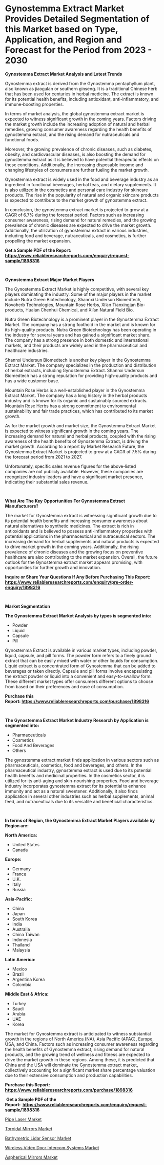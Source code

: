 <p><h1>Gynostemma Extract Market Provides Detailed Segmentation of this Market based on Type, Application, and Region and Forecast for the Period from 2023 - 2030</h1></p><p><strong>Gynostemma Extract Market Analysis and Latest Trends</strong></p>
<p><p>Gynostemma extract is derived from the Gynostemma pentaphyllum plant, also known as jiaogulan or southern ginseng. It is a traditional Chinese herb that has been used for centuries in herbal medicine. The extract is known for its potential health benefits, including antioxidant, anti-inflammatory, and immune-boosting properties.</p><p>In terms of market analysis, the global gynostemma extract market is expected to witness significant growth in the coming years. Factors driving the market growth include the increasing adoption of natural and herbal remedies, growing consumer awareness regarding the health benefits of gynostemma extract, and the rising demand for nutraceuticals and functional foods.</p><p>Moreover, the growing prevalence of chronic diseases, such as diabetes, obesity, and cardiovascular diseases, is also boosting the demand for gynostemma extract as it is believed to have potential therapeutic effects on these conditions. Additionally, the increasing disposable income and changing lifestyles of consumers are further fueling the market growth.</p><p>Gynostemma extract is widely used in the food and beverage industry as an ingredient in functional beverages, herbal teas, and dietary supplements. It is also utilized in the cosmetics and personal care industry for skincare products. The rise in the popularity of natural and organic skincare products is expected to contribute to the market growth of gynostemma extract.</p><p>In conclusion, the gynostemma extract market is projected to grow at a CAGR of 6.7% during the forecast period. Factors such as increasing consumer awareness, rising demand for natural remedies, and the growing prevalence of chronic diseases are expected to drive the market growth. Additionally, the utilization of gynostemma extract in various industries, including food and beverage, nutraceuticals, and cosmetics, is further propelling the market expansion.</p></p>
<p><strong>Get a Sample PDF of the Report:&nbsp; <a href="https://www.reliableresearchreports.com/enquiry/request-sample/1898316">https://www.reliableresearchreports.com/enquiry/request-sample/1898316</a></strong></p>
<p>&nbsp;</p>
<p><strong>Gynostemma Extract Major Market Players</strong></p>
<p><p>The Gynostemma Extract Market is highly competitive, with several key players dominating the industry. Some of the major players in the market include Nutra Green Biotechnology, Shannxi Undersun Biomedtech, Novoherb Technologies, Mountain Rose Herbs, Xi’an Tianxingjan Bio-products, Huaian Chenhui Chemical, and Xi’an Natural Field Bio.</p><p>Nutra Green Biotechnology is a prominent player in the Gynostemma Extract Market. The company has a strong foothold in the market and is known for its high-quality products. Nutra Green Biotechnology has been operating in the industry for several years and has gained a significant market share. The company has a strong presence in both domestic and international markets, and their products are widely used in the pharmaceutical and healthcare industries.</p><p>Shannxi Undersun Biomedtech is another key player in the Gynostemma Extract Market. The company specializes in the production and distribution of herbal extracts, including Gynostemma Extract. Shannxi Undersun Biomedtech has a strong reputation for providing high-quality products and has a wide customer base.</p><p>Mountain Rose Herbs is a well-established player in the Gynostemma Extract Market. The company has a long history in the herbal products industry and is known for its organic and sustainably sourced extracts. Mountain Rose Herbs has a strong commitment to environmental sustainability and fair trade practices, which has contributed to its market growth.</p><p>As for the market growth and market size, the Gynostemma Extract Market is expected to witness significant growth in the coming years. The increasing demand for natural and herbal products, coupled with the rising awareness of the health benefits of Gynostemma Extract, is driving the market growth. According to a report by Market Research Future, the Gynostemma Extract Market is projected to grow at a CAGR of 7.5% during the forecast period from 2021 to 2027.</p><p>Unfortunately, specific sales revenue figures for the above-listed companies are not publicly available. However, these companies are recognized industry leaders and have a significant market presence, indicating their substantial sales revenue.</p></p>
<p>&nbsp;</p>
<p><strong>What Are The Key Opportunities For Gynostemma Extract Manufacturers?</strong></p>
<p><p>The market for Gynostemma extract is witnessing significant growth due to its potential health benefits and increasing consumer awareness about natural alternatives to synthetic medicines. The extract is rich in antioxidants and is believed to possess anti-inflammatory properties with potential applications in the pharmaceutical and nutraceutical sectors. The increasing demand for herbal supplements and natural products is expected to drive market growth in the coming years. Additionally, the rising prevalence of chronic diseases and the growing focus on preventive healthcare are also contributing to the market expansion. Overall, the future outlook for the Gynostemma extract market appears promising, with opportunities for further growth and innovation.</p></p>
<p><strong>Inquire or Share Your Questions If Any Before Purchasing This Report: <a href="https://www.reliableresearchreports.com/enquiry/pre-order-enquiry/1898316">https://www.reliableresearchreports.com/enquiry/pre-order-enquiry/1898316</a></strong></p>
<p>&nbsp;</p>
<p><strong>Market Segmentation</strong></p>
<p><strong>The Gynostemma Extract Market Analysis by types is segmented into:</strong></p>
<p><ul><li>Powder</li><li>Liquid</li><li>Capsule</li><li>Pill</li></ul></p>
<p><p>Gynostemma Extract is available in various market types, including powder, liquid, capsule, and pill forms. The powder form refers to a finely ground extract that can be easily mixed with water or other liquids for consumption. Liquid extract is a concentrated form of Gynostemma that can be added to beverages or taken directly. Capsule and pill forms involve encapsulating the extract powder or liquid into a convenient and easy-to-swallow form. These different market types offer consumers different options to choose from based on their preferences and ease of consumption.</p></p>
<p><strong>Purchase this Report:&nbsp;<a href="https://www.reliableresearchreports.com/purchase/1898316">https://www.reliableresearchreports.com/purchase/1898316</a></strong></p>
<p>&nbsp;</p>
<p><strong>The Gynostemma Extract Market Industry Research by Application is segmented into:</strong></p>
<p><ul><li>Pharmaceuticals</li><li>Cosmetics</li><li>Food And Beverages</li><li>Others</li></ul></p>
<p><p>The gynostemma extract market finds application in various sectors such as pharmaceuticals, cosmetics, food and beverages, and others. In the pharmaceutical industry, gynostemma extract is used due to its potential health benefits and medicinal properties. In the cosmetics sector, it is utilized for its anti-aging and skin-nourishing properties. Food and beverage industry incorporates gynostemma extract for its potential to enhance immunity and act as a natural sweetener. Additionally, it also finds application in several other industries such as herbal supplements, animal feed, and nutraceuticals due to its versatile and beneficial characteristics.</p></p>
<p>&nbsp;</p>
<p><strong>In terms of Region, the Gynostemma Extract Market Players available by Region are:</strong></p>
<p>
    <p> <strong> North America: </strong>
        <ul>
            <li>United States</li>
            <li>Canada</li>
        </ul>
        </p> 
    <p> <strong> Europe: </strong>
        <ul>
            <li>Germany</li>
            <li>France</li>
            <li>U.K.</li>
            <li>Italy</li>
            <li>Russia</li>
        </ul>
        </p> 
    <p> <strong> Asia-Pacific: </strong>
        <ul>
            <li>China</li>
            <li>Japan</li>
            <li>South Korea</li>
            <li>India</li>
            <li>Australia</li>
            <li>China Taiwan</li>
            <li>Indonesia</li>
            <li>Thailand</li>
            <li>Malaysia</li>
        </ul>
        </p> 
    <p> <strong> Latin America: </strong>
        <ul>
            <li>Mexico</li>
            <li>Brazil</li>
            <li>Argentina Korea</li>
            <li>Colombia</li>
        </ul>
        </p> 
    <p> <strong> Middle East & Africa: </strong>
        <ul>
            <li>Turkey</li>
            <li>Saudi</li>
            <li>Arabia</li>
            <li>UAE</li>
            <li>Korea</li>
        </ul>
    </p>
    </p>
<p><p>The market for Gynostemma extract is anticipated to witness substantial growth in the regions of North America (NA), Asia Pacific (APAC), Europe, USA, and China. Factors such as increasing consumer awareness regarding the health benefits of Gynostemma extract, rising demand for natural products, and the growing trend of wellness and fitness are expected to drive the market growth in these regions. Among these, it is predicted that China and the USA will dominate the Gynostemma extract market, collectively accounting for a significant market share percentage valuation due to their extensive consumption and production capabilities.</p></p>
<p><strong>Purchase this Report: <a href="https://www.reliableresearchreports.com/purchase/1898316">https://www.reliableresearchreports.com/purchase/1898316</a></strong></p>
<p>&nbsp;<strong>Get a Sample PDF of the Report:&nbsp;&nbsp;<a href="https://www.reliableresearchreports.com/enquiry/request-sample/1898316">https://www.reliableresearchreports.com/enquiry/request-sample/1898316</a></strong></p>
<p><strong></strong></p>
<p><p><a href="https://medium.com/@laurenglover76/pipe-laser-market-size-market-outlook-and-market-forecast-2023-to-2030-d3f88aadcda8">Pipe Laser Market</a></p><p><a href="https://medium.com/@loririce03/toroidal-mirrors-market-research-report-its-history-and-forecast-2023-to-2030-6a457df56aba">Toroidal Mirrors Market</a></p><p><a href="https://medium.com/@bernadetteball666/bathymetric-lidar-sensor-market-insights-into-market-cagr-market-trends-and-growth-strategies-0c3d1b6e6aa7">Bathymetric Lidar Sensor Market</a></p><p><a href="https://medium.com/@carolclarkson766/wireless-video-door-intercom-systems-market-analysis-its-cagr-market-segmentation-and-global-54cd1c547d52">Wireless Video Door Intercom Systems Market</a></p><p><a href="https://medium.com/@deniseharvey70/aspherical-mirrors-market-the-key-to-successful-business-strategy-forecast-till-2030-1156d1aa5f8d">Aspherical Mirrors Market</a></p></p>